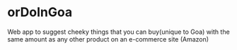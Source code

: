 # orDoInGoa
Web app to suggest cheeky things that you can buy(unique to Goa) with the same amount as any other product on an e-commerce site (Amazon)
